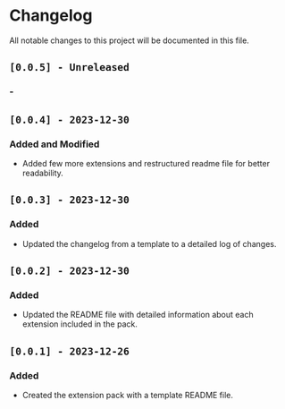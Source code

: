 # Changelog

All notable changes to this project will be documented in this file.

## `[0.0.5] - Unreleased`
### -

## `[0.0.4] - 2023-12-30`
### Added and Modified
- Added few more extensions and restructured readme file for better readability.

## `[0.0.3] - 2023-12-30`
### Added
- Updated the changelog from a template to a detailed log of changes.

## `[0.0.2] - 2023-12-30`
### Added
- Updated the README file with detailed information about each extension included in the pack.

## `[0.0.1] - 2023-12-26`
### Added
- Created the extension pack with a template README file.

